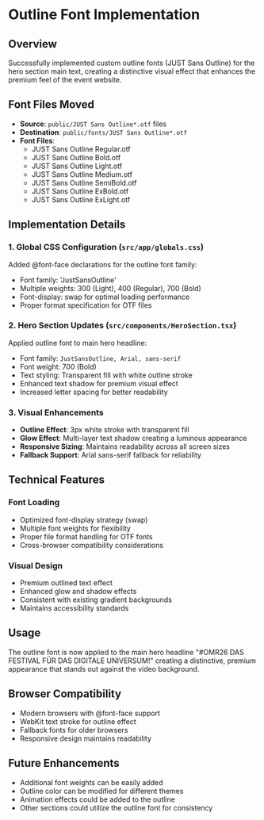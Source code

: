 # Outline Font Implementation

## Overview
Successfully implemented custom outline fonts (JUST Sans Outline) for the hero section main text, creating a distinctive visual effect that enhances the premium feel of the event website.

## Font Files Moved
- **Source**: `public/JUST Sans Outline*.otf` files
- **Destination**: `public/fonts/JUST Sans Outline*.otf`
- **Font Files**:
  - JUST Sans Outline Regular.otf
  - JUST Sans Outline Bold.otf
  - JUST Sans Outline Light.otf
  - JUST Sans Outline Medium.otf
  - JUST Sans Outline SemiBold.otf
  - JUST Sans Outline ExBold.otf
  - JUST Sans Outline ExLight.otf

## Implementation Details

### 1. Global CSS Configuration (`src/app/globals.css`)
Added @font-face declarations for the outline font family:
- Font family: 'JustSansOutline'
- Multiple weights: 300 (Light), 400 (Regular), 700 (Bold)
- Font-display: swap for optimal loading performance
- Proper format specification for OTF files

### 2. Hero Section Updates (`src/components/HeroSection.tsx`)
Applied outline font to main hero headline:
- Font family: `JustSansOutline, Arial, sans-serif`
- Font weight: 700 (Bold)
- Text styling: Transparent fill with white outline stroke
- Enhanced text shadow for premium visual effect
- Increased letter spacing for better readability

### 3. Visual Enhancements
- **Outline Effect**: 3px white stroke with transparent fill
- **Glow Effect**: Multi-layer text shadow creating a luminous appearance
- **Responsive Sizing**: Maintains readability across all screen sizes
- **Fallback Support**: Arial sans-serif fallback for reliability

## Technical Features

### Font Loading
- Optimized font-display strategy (swap)
- Multiple font weights for flexibility
- Proper file format handling for OTF fonts
- Cross-browser compatibility considerations

### Visual Design
- Premium outlined text effect
- Enhanced glow and shadow effects
- Consistent with existing gradient backgrounds
- Maintains accessibility standards

## Usage
The outline font is now applied to the main hero headline "#OMR26 DAS FESTIVAL FÜR DAS DIGITALE UNIVERSUM!" creating a distinctive, premium appearance that stands out against the video background.

## Browser Compatibility
- Modern browsers with @font-face support
- WebKit text stroke for outline effect
- Fallback fonts for older browsers
- Responsive design maintains readability

## Future Enhancements
- Additional font weights can be easily added
- Outline color can be modified for different themes
- Animation effects could be added to the outline
- Other sections could utilize the outline font for consistency